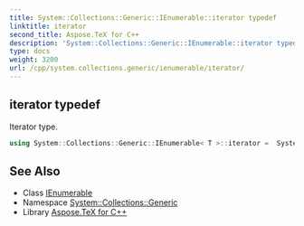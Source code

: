 ```yaml
---
title: System::Collections::Generic::IEnumerable::iterator typedef
linktitle: iterator
second_title: Aspose.TeX for C++
description: 'System::Collections::Generic::IEnumerable::iterator typedef. Iterator type in C++.'
type: docs
weight: 3200
url: /cpp/system.collections.generic/ienumerable/iterator/
---
```

## iterator typedef


Iterator type.

```cpp
using System::Collections::Generic::IEnumerable< T >::iterator =  System::Details::VirtualizedIterator<T>
```

## See Also

* Class [IEnumerable](../)
* Namespace [System::Collections::Generic](../../)
* Library [Aspose.TeX for C++](../../../)
